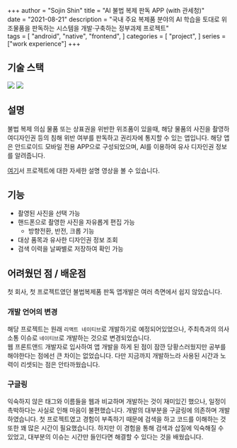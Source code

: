 +++
author = "Sojin Shin"
title = "AI 불법 복제 판독 APP (with 관세청)"  
date = "2021-08-21"
description = "국내 주요 복제품 분야의 AI 학습을 토대로 위조물품을 판독하는 시스템을 개발·구축하는 정부과제 프로젝트"  
tags = [
    "android",
    "native",
    "frontend",
] 
categories = [
    "project",
]
series = ["work experience"]
+++

## 기술 스택
<img src="https://img.shields.io/badge/androidstudio-3DDC84?style=for-the-badge&logo=androidstudio&logoColor=white">
<img src="https://img.shields.io/badge/kotlin-7F52FF?style=for-the-badge&logo=kotlin&logoColor=white" >

  
## 설명

불법 복제 의심 물품 또는 상표권을 위반한 위조품이 있을때, 해당 물품의 사진을 촬영하여디자인권 등의 침해 위반 여부를 판독하고 권리자에 통지할 수 있는 앱입니다. 
해당 앱은 안드로이드 모바일 전용 APP으로 구성되었으며, AI를 이용하여 유사 디자인권 정보를 알려줍니다.

[여기](https://www.youtube.com/watch?app=desktop&v=0Ib2k0dwr8Q)서 프로젝트에 대한 자세한 설명 영상을 볼 수 있습니다.


## 기능

- 촬영된 사진을 선택 가능
- 핸드폰으로 촬영한 사진을 자유롭게 편집 가능
  - 방향전환, 반전, 크롭 기능
- 대상 품목과 유사한 디자인권 정보 조회
- 검색 이력을 날짜별로 저장하여 확인 가능


## 어려웠던 점 / 배운점

첫 회사, 첫 프로젝트였던 불법복제품 판독 앱개발은 여러 측면에서 쉽지 않았습니다. 

### 개발 언어의 변경
해당 프로젝트는 원래 `리액트 네이티브`로 개발하기로 예정되어있었으나, 주최측과의 의사소통 이슈로 `네이티브`로 개발하는 것으로 변경되었습니다.  
웹 프론트앤드 개발자로 입사하여 앱 개발을 하게 된 점이 잠깐 당황스러웠지만 공부를 해야한다는 점에선 큰 차이는 없었습니다. 
다만 지금까지 개발하느라 사용된 시간과 노력이 리셋되는 점은 안타까웠습니다. 

### 구글링
익숙하지 않은 태그와 이름들을 웹과 비교하며 개발하는 것이 재미있긴 했으나, 일정이 촉박하다는 사실로 인해 마음이 불편했습니다.
개발의 대부분을 구글링에 의존하며 개발하였습니다. 
첫 프로젝트였고 경험이 부족하기 때문에 검색을 하고 코드를 이해하는 것 또한 꽤 많은 시간이 필요했습니다. 
하지만 이 경험을 통해 검색과 삽질에 익숙해질 수 있었고, 대부분의 이슈는 시간만 들인다면 해결할 수 있다는 것을 배웠습니다. 

